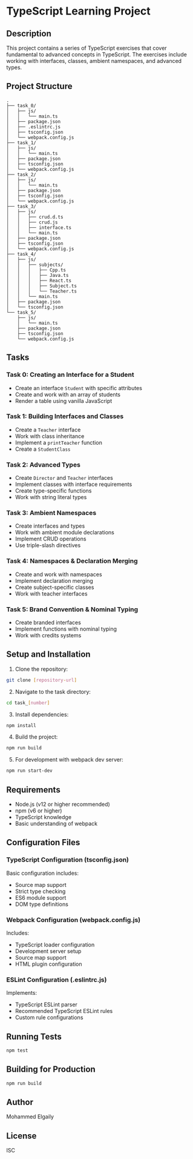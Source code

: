 # TypeScript Learning Project

## Description
This project contains a series of TypeScript exercises that cover fundamental to advanced concepts in TypeScript. The exercises include working with interfaces, classes, ambient namespaces, and advanced types.

## Project Structure
```
.
├── task_0/
│   ├── js/
│   │   └── main.ts
│   ├── package.json
│   ├── .eslintrc.js
│   ├── tsconfig.json
│   └── webpack.config.js
├── task_1/
│   ├── js/
│   │   └── main.ts
│   ├── package.json
│   ├── tsconfig.json
│   └── webpack.config.js
├── task_2/
│   ├── js/
│   │   └── main.ts
│   ├── package.json
│   ├── tsconfig.json
│   └── webpack.config.js
├── task_3/
│   ├── js/
│   │   ├── crud.d.ts
│   │   ├── crud.js
│   │   ├── interface.ts
│   │   └── main.ts
│   ├── package.json
│   ├── tsconfig.json
│   └── webpack.config.js
├── task_4/
│   ├── js/
│   │   ├── subjects/
│   │   │   ├── Cpp.ts
│   │   │   ├── Java.ts
│   │   │   ├── React.ts
│   │   │   ├── Subject.ts
│   │   │   └── Teacher.ts
│   │   └── main.ts
│   ├── package.json
│   └── tsconfig.json
└── task_5/
    ├── js/
    │   └── main.ts
    ├── package.json
    ├── tsconfig.json
    └── webpack.config.js
```

## Tasks

### Task 0: Creating an Interface for a Student
- Create an interface `Student` with specific attributes
- Create and work with an array of students
- Render a table using vanilla JavaScript

### Task 1: Building Interfaces and Classes
- Create a `Teacher` interface
- Work with class inheritance
- Implement a `printTeacher` function
- Create a `StudentClass`

### Task 2: Advanced Types
- Create `Director` and `Teacher` interfaces
- Implement classes with interface requirements
- Create type-specific functions
- Work with string literal types

### Task 3: Ambient Namespaces
- Create interfaces and types
- Work with ambient module declarations
- Implement CRUD operations
- Use triple-slash directives

### Task 4: Namespaces & Declaration Merging
- Create and work with namespaces
- Implement declaration merging
- Create subject-specific classes
- Work with teacher interfaces

### Task 5: Brand Convention & Nominal Typing
- Create branded interfaces
- Implement functions with nominal typing
- Work with credits systems

## Setup and Installation

1. Clone the repository:
```bash
git clone [repository-url]
```

2. Navigate to the task directory:
```bash
cd task_[number]
```

3. Install dependencies:
```bash
npm install
```

4. Build the project:
```bash
npm run build
```

5. For development with webpack dev server:
```bash
npm run start-dev
```

## Requirements
- Node.js (v12 or higher recommended)
- npm (v6 or higher)
- TypeScript knowledge
- Basic understanding of webpack

## Configuration Files

### TypeScript Configuration (tsconfig.json)
Basic configuration includes:
- Source map support
- Strict type checking
- ES6 module support
- DOM type definitions

### Webpack Configuration (webpack.config.js)
Includes:
- TypeScript loader configuration
- Development server setup
- Source map support
- HTML plugin configuration

### ESLint Configuration (.eslintrc.js)
Implements:
- TypeScript ESLint parser
- Recommended TypeScript ESLint rules
- Custom rule configurations

## Running Tests
```bash
npm test
```

## Building for Production
```bash
npm run build
```

## Author
Mohammed Elgaily

## License
ISC
